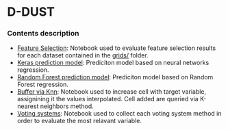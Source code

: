 # D-DUST

### Contents description

- [Feature Selection](https://github.com/opengeolab/D-DUST/blob/thesis_MB/notebooks/fs_results.ipynb): Notebook used to evaluate feature selection results for each dataset contained in the [grids/](https://github.com/opengeolab/D-DUST/tree/thesis_MB/notebooks/grids) folder. 
- [Keras prediction model](https://github.com/opengeolab/D-DUST/blob/thesis_MB/notebooks/Keras_prediction_model.ipynb): Prediciton model based on neural networks regression.
- [Random Forest prediction model](https://github.com/opengeolab/D-DUST/blob/thesis_MB/notebooks/RandomForest_prediction_model.ipynb): Prediciton model based on Random Forest regression.
- [Buffer via Knn](https://github.com/opengeolab/D-DUST/blob/thesis_MB/notebooks/buffer_knn.ipynb): Notebook used to increase cell with target variable, assignining it the values interpolated. Cell added are queried via K-nearest neighbors method.
- [Voting systems](https://github.com/opengeolab/D-DUST/blob/thesis_MB/notebooks/Vote_systems.ipynb): Notebook used to collect each voting system method in order to evaluate the most relavant variable.
